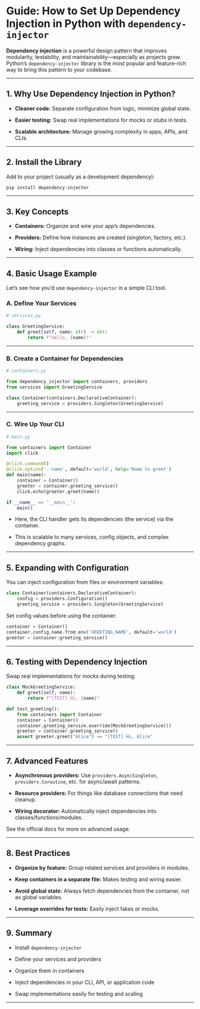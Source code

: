 
# Guide: How to Set Up Dependency Injection in Python with `dependency-injector`

**Dependency injection** is a powerful design pattern that improves modularity, testability, and maintainability—especially as projects grow. Python’s `dependency-injector` library is the most popular and feature-rich way to bring this pattern to your codebase.

* * *

## 1. **Why Use Dependency Injection in Python?**

* **Cleaner code:** Separate configuration from logic, minimize global state.
    
* **Easier testing:** Swap real implementations for mocks or stubs in tests.
    
* **Scalable architecture:** Manage growing complexity in apps, APIs, and CLIs.
    

* * *

## 2. **Install the Library**

Add to your project (usually as a development dependency):

```bash
pip install dependency-injector
```

* * *

## 3. **Key Concepts**

* **Containers:** Organize and wire your app’s dependencies.
    
* **Providers:** Define how instances are created (singleton, factory, etc.).
    
* **Wiring:** Inject dependencies into classes or functions automatically.
    

* * *

## 4. **Basic Usage Example**

Let’s see how you’d use `dependency-injector` in a simple CLI tool.

### **A. Define Your Services**

```python
# services.py

class GreetingService:
    def greet(self, name: str) -> str:
        return f"Hello, {name}!"
```

* * *

### **B. Create a Container for Dependencies**

```python
# containers.py

from dependency_injector import containers, providers
from services import GreetingService

class Container(containers.DeclarativeContainer):
    greeting_service = providers.Singleton(GreetingService)
```

* * *

### **C. Wire Up Your CLI**

```python
# main.py

from containers import Container
import click

@click.command()
@click.option('--name', default='world', help='Name to greet')
def main(name):
    container = Container()
    greeter = container.greeting_service()
    click.echo(greeter.greet(name))

if __name__ == '__main__':
    main()
```

* Here, the CLI handler gets its dependencies (the service) via the container.
    
* This is scalable to many services, config objects, and complex dependency graphs.
    

* * *

## 5. **Expanding with Configuration**

You can inject configuration from files or environment variables:

```python
class Container(containers.DeclarativeContainer):
    config = providers.Configuration()
    greeting_service = providers.Singleton(GreetingService)
```

Set config values before using the container:

```python
container = Container()
container.config.name.from_env('GREETING_NAME', default='world')
greeter = container.greeting_service()
```

* * *

## 6. **Testing with Dependency Injection**

Swap real implementations for mocks during testing:

```python
class MockGreetingService:
    def greet(self, name):
        return f"[TEST] Hi, {name}"

def test_greeting():
    from containers import Container
    container = Container()
    container.greeting_service.override(MockGreetingService())
    greeter = container.greeting_service()
    assert greeter.greet("Alice") == "[TEST] Hi, Alice"
```

* * *

## 7. **Advanced Features**

* **Asynchronous providers:** Use `providers.AsyncSingleton`, `providers.Coroutine`, etc. for async/await patterns.
    
* **Resource providers:** For things like database connections that need cleanup.
    
* **Wiring decorator:** Automatically inject dependencies into classes/functions/modules.
    

See the official docs for more on advanced usage.

* * *

## 8. **Best Practices**

* **Organize by feature:** Group related services and providers in modules.
    
* **Keep containers in a separate file:** Makes testing and wiring easier.
    
* **Avoid global state:** Always fetch dependencies from the container, not as global variables.
    
* **Leverage overrides for tests:** Easily inject fakes or mocks.
    

* * *

## 9. **Summary**

* Install `dependency-injector`
    
* Define your services and providers
    
* Organize them in containers
    
* Inject dependencies in your CLI, API, or application code
    
* Swap implementations easily for testing and scaling
    

* * *
